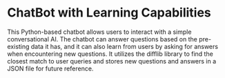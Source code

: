 # ChatBot with Learning Capabilities

This Python-based chatbot allows users to interact with a simple conversational AI. The chatbot can answer questions based on the pre-existing data it has, and it can also learn from users by asking for answers when encountering new questions. It utilizes the difflib library to find the closest match to user queries and stores new questions and answers in a JSON file for future reference.

